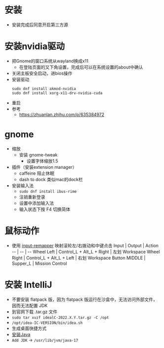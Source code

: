 # 安装
- 安装完成后同意开启第三方源

# 安装nvidia驱动
- 把Gnome的窗口系统从wayland换成x11
  - 在登陆页面的又下角设置，完成后可以在系统设置的about中确认
- 关闭主板安全启动，进bios操作
- 安装驱动
  ```
  sudo dnf install akmod-nvidia
  sudo dnf install xorg-x11-drv-nvidia-cuda
  ```
- 重启
- 参考
  - https://zhuanlan.zhihu.com/p/635384972 

# gnome
- 缩放
  - 安装 gnome-tweak
    - 设置字体缩放1.5
- 插件（安装extension manager）
  - caffeine 阻止休眠
  - dash to dock 类似mac的dock栏
- 安装输入法
  - `sudo dnf install ibus-rime`
  - 注销重新登录
  - 设置中添加输入法
  - 输入状态下按 F4 切换简体

# 鼠标动作
- 使用 [input-remapper](https://github.com/sezanzeb/input-remapper) 映射滚轮左/右拨动和中键点击
  Input | Output | Action
  -- | -- | --
  Wheel Left | Control_L + Alt_L + Right | 左划 Workspace
  Wheel Right | Control_L + Alt_L + Left | 右划 Workspace
  Button MIDDLE | Supper_L | Mission Control

# 安装 IntelliJ
- 不要安装 flatpack 版，因为 flatpack 版运行在沙盒中，无法访问外部文件，因而无法配置 JDK
- 到官网下载 .tar.gz 文件
- `sudo tar xvzf idealC-2022.X.Y.tar.gz -C /opt`
- `/opt/idea-IC-VERSION/bin/idea.sh`
- 生成桌面快捷方式
- [安装Java](https://docs.fedoraproject.org/en-US/quick-docs/installing-java/)
- `Add JDK` -> `/usr/lib/jvm/java-17`
